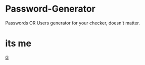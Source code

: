 # Password-Generator
Passwords OR Users generator for your checker, doesn't matter.


<h1> its me </h1>
<a href="https://www.google.com"> G </a>
